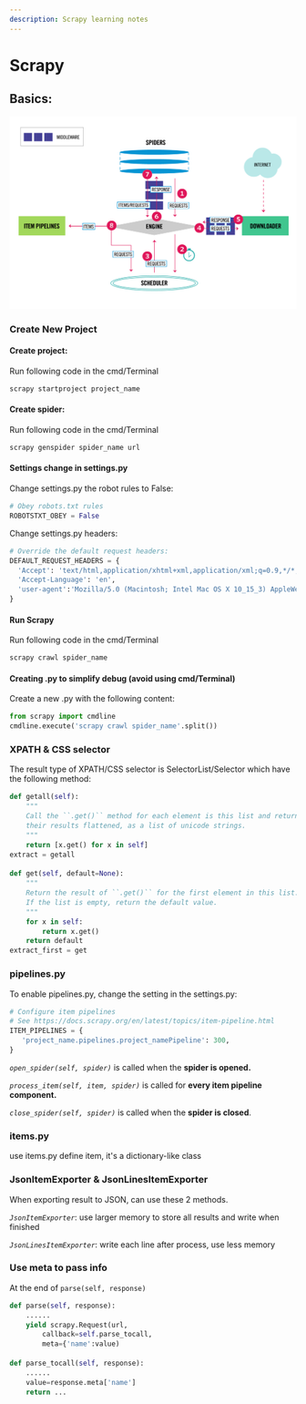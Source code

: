 ```yaml
---
description: Scrapy learning notes
---
```


# Scrapy

## Basics:

![](../../../.gitbook/assets/scrapy_architecture.png)

### Create New Project

#### Create project:  

Run following code in the cmd/Terminal

```python
scrapy startproject project_name
```

#### Create spider:

Run following code in the cmd/Terminal

```python
scrapy genspider spider_name url
```

#### Settings change in settings.py

Change settings.py the robot rules to False:

```python
# Obey robots.txt rules
ROBOTSTXT_OBEY = False
```

Change settings.py headers:

```python
# Override the default request headers:
DEFAULT_REQUEST_HEADERS = {
  'Accept': 'text/html,application/xhtml+xml,application/xml;q=0.9,*/*;q=0.8',
  'Accept-Language': 'en',
  'user-agent':'Mozilla/5.0 (Macintosh; Intel Mac OS X 10_15_3) AppleWebKit/537.36 (KHTML, like Gecko) Chrome/80.0.3987.149 Safari/537.36'
}
```

#### Run Scrapy

Run following code in the cmd/Terminal

```python
scrapy crawl spider_name
```

#### Creating .py to simplify debug \(avoid using cmd/Terminal\)

Create a new .py with the following content:

```python
from scrapy import cmdline
cmdline.execute('scrapy crawl spider_name'.split())
```

### XPATH & CSS selector

The result type of XPATH/CSS selector is SelectorList/Selector which have the following method:

```python
def getall(self):
    """
    Call the ``.get()`` method for each element is this list and return
    their results flattened, as a list of unicode strings.
    """
    return [x.get() for x in self]
extract = getall

def get(self, default=None):
    """
    Return the result of ``.get()`` for the first element in this list.
    If the list is empty, return the default value.
    """
    for x in self:
        return x.get()
    return default
extract_first = get

```

### pipelines.py

To enable pipelines.py, change the setting in the settings.py:

```python
# Configure item pipelines
# See https://docs.scrapy.org/en/latest/topics/item-pipeline.html
ITEM_PIPELINES = {
   'project_name.pipelines.project_namePipeline': 300,
}
```

_`open_spider(self, spider)`_ is called when the **spider is opened.**

_`process_item(self, item, spider)`_ is called for **every item pipeline component.**

_`close_spider(self, spider)`_ is called when the **spider is closed**.

### items.py

use items.py define item, it's a dictionary-like class

### JsonItemExporter & JsonLinesItemExporter

When exporting result to JSON, can use these 2 methods.

_`JsonItemExporter`_: use larger memory to store all results and write when finished

_`JsonLinesItemExporter`_: write each line after process, use less memory

### Use meta to pass info

At the end of `parse(self, response)`

```python
def parse(self, response):
    ......
    yield scrapy.Request(url, 
        callback=self.parse_tocall, 
        meta={'name':value)
        
def parse_tocall(self, response):
    ......
    value=response.meta['name']
    return ...
```

